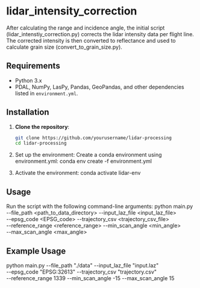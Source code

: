 # lidar_intensity_correction
After calculating the range and incidence angle, the initial script (lidar_intenstiy_correction.py) corrects the lidar intensity data per flight line. The corrected intensity is then converted to reflectance and used to calculate grain size (convert_to_grain_size.py).

## Requirements

- Python 3.x
- PDAL, NumPy, LasPy, Pandas, GeoPandas, and other dependencies listed in `environment.yml`.

## Installation

1. **Clone the repository**:
   ```bash
   git clone https://github.com/yourusername/lidar-processing
   cd lidar-processing

2. Set up the environment: Create a conda environment using environment.yml:
conda env create -f environment.yml

3. Activate the environment:
conda activate lidar-env

## Usage
Run the script with the following command-line arguments:
python main.py --file_path <path_to_data_directory> --input_laz_file <input_laz_file> \
               --epsg_code <EPSG_code> --trajectory_csv <trajectory_csv_file> \
               --reference_range <reference_range> --min_scan_angle <min_angle> \
               --max_scan_angle <max_angle>

## Example Usage
python main.py --file_path "./data" --input_laz_file "input.laz" \
               --epsg_code "EPSG:32613" --trajectory_csv "trajectory.csv" \
               --reference_range 1339 --min_scan_angle -15 --max_scan_angle 15

